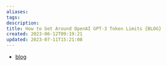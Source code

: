 ```yaml
---
aliases: 
tags: 
description:
title: How to Get Around OpenAI GPT-3 Token Limits {BLOG}
created: 2023-06-12T09:19:21
updated: 2023-07-11T15:21:08
---
```

- [blog](https://blog.devgenius.io/how-to-get-around-openai-gpt-3-token-limits-b11583691b32)


